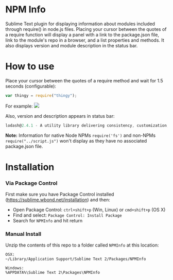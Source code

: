 NPM Info
========

Sublime Text plugin for displaying information about modules included through require() in node.js files. Placing your cursor between the quotes of a require function will display a panel with a link to the package.json file, link to the module's repo in a browser, and a list properties and methods. It also displays version and module description in the status bar.

How to use
========

Place your cursor between the quotes of a require method and wait for 1.5 seconds (configurable):
```javascript
var thingy = require("thingy");
```

For example:
![](https://raw.github.com/dsteinbach/npm-info/screenshots/thingy.jpg)


Also, version and description appears in status bar:
```javascript
lodash@2.4.1 - A utility library delivering consistency, customization, performance, & extras.
```

**Note:** Information for native Node NPMs `require('fs')` and non-NPMs `require("../script.js")` won't display as they have no associated package.json file.

Installation
========

### Via Package Control
First make sure you have Package Control installed (https://sublime.wbond.net/installation) and then:

* Open Package Control: `ctrl+shift+p` (Win, Linux) or `cmd+shift+p` (OS X)
* Find and select: `Package Control: Install Package`
* Search for `NPMInfo` and hit return

### Manual Install

Unzip the contents of this repo to a folder called `NPMInfo` at this location:
```
OSX:
~/Library/Application Support/Sublime Text 2/Packages/NPMInfo
```
```
Windows:
%APPDATA%\Sublime Text 2\Packages\NPMInfo
```
